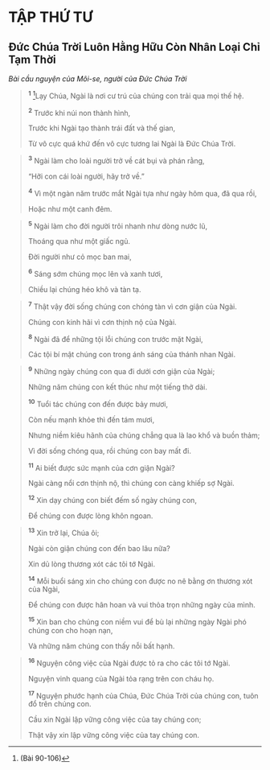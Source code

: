 # TẬP THỨ TƯ

## Ðức Chúa Trời Luôn Hằng Hữu Còn Nhân Loại Chỉ Tạm Thời
*Bài cầu nguyện của Môi-se, người của Ðức Chúa Trời*

> <sup><b>1</b></sup> [^1*]Lạy Chúa, Ngài là nơi cư trú của chúng con trải qua mọi thế hệ.
> 
> <sup><b>2</b></sup> Trước khi núi non thành hình,
> 
> Trước khi Ngài tạo thành trái đất và thế gian,
> 
> Từ vô cực quá khứ đến vô cực tương lai Ngài là Ðức Chúa Trời.
>


> <sup><b>3</b></sup> Ngài làm cho loài người trở về cát bụi và phán rằng,
> 
> “Hỡi con cái loài người, hãy trở về.”
> 
> <sup><b>4</b></sup> Vì một ngàn năm trước mắt Ngài tựa như ngày hôm qua, đã qua rồi,
> 
> Hoặc như một canh đêm.
>


> <sup><b>5</b></sup> Ngài làm cho đời người trôi nhanh như dòng nước lũ,
> 
> Thoáng qua như một giấc ngủ.
> 
> Ðời người như cỏ mọc ban mai,
> 
> <sup><b>6</b></sup> Sáng sớm chúng mọc lên và xanh tươi,
> 
> Chiều lại chúng héo khô và tàn tạ.
>


> <sup><b>7</b></sup> Thật vậy đời sống chúng con chóng tàn vì cơn giận của Ngài.
> 
> Chúng con kinh hãi vì cơn thịnh nộ của Ngài.
> 
> <sup><b>8</b></sup> Ngài đã để những tội lỗi chúng con trước mặt Ngài,
> 
> Các tội bí mật chúng con trong ánh sáng của thánh nhan Ngài.
>


> <sup><b>9</b></sup> Những ngày chúng con qua đi dưới cơn giận của Ngài;
> 
> Những năm chúng con kết thúc như một tiếng thở dài.
> 
> <sup><b>10</b></sup> Tuổi tác chúng con đến được bảy mươi,
> 
> Còn nếu mạnh khỏe thì đến tám mươi,
> 
> Nhưng niềm kiêu hãnh của chúng chẳng qua là lao khổ và buồn thảm;
> 
> Vì đời sống chóng qua, rồi chúng con bay mất đi.
> 
> <sup><b>11</b></sup> Ai biết được sức mạnh của cơn giận Ngài?
> 
> Ngài càng nổi cơn thịnh nộ, thì chúng con càng khiếp sợ Ngài.
> 
> <sup><b>12</b></sup> Xin dạy chúng con biết đếm số ngày chúng con,
> 
> Để chúng con được lòng khôn ngoan.
>


> <sup><b>13</b></sup> Xin trở lại, Chúa ôi;
> 
> Ngài còn giận chúng con đến bao lâu nữa?
> 
> Xin dủ lòng thương xót các tôi tớ Ngài.
> 
> <sup><b>14</b></sup> Mỗi buổi sáng xin cho chúng con được no nê bằng ơn thương xót của Ngài,
> 
> Ðể chúng con được hân hoan và vui thỏa trọn những ngày của mình.
> 
> <sup><b>15</b></sup> Xin ban cho chúng con niềm vui để bù lại những ngày Ngài phó chúng con cho hoạn nạn,
> 
> Và những năm chúng con thấy nỗi bất hạnh.
>


> <sup><b>16</b></sup> Nguyện công việc của Ngài được tỏ ra cho các tôi tớ Ngài.
> 
> Nguyện vinh quang của Ngài tỏa rạng trên con cháu họ.
> 
> <sup><b>17</b></sup> Nguyện phước hạnh của Chúa, Ðức Chúa Trời của chúng con, tuôn đổ trên chúng con.
> 
> Cầu xin Ngài lập vững công việc của tay chúng con;
> 
> Thật vậy xin lập vững công việc của tay chúng con.
>

[^1*]: (Bài 90-106)